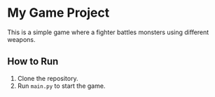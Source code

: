 # My Game Project

This is a simple game where a fighter battles monsters using different weapons.

## How to Run
1. Clone the repository.
2. Run `main.py` to start the game.
